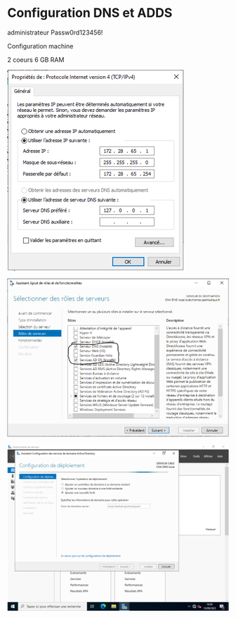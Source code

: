 # Configuration DNS et ADDS

administrateur Passw0rd123456!

Configuration machine

2 coeurs
6 GB RAM

![Configuration du poste](./img/DNS/config_ip.PNG)

![Ajout du rôle DNS et AD DS](./img/DNS/ajout_role_dns.PNG)

![Nouveau domaine](./img/DNS/ajout_DNS.png)
